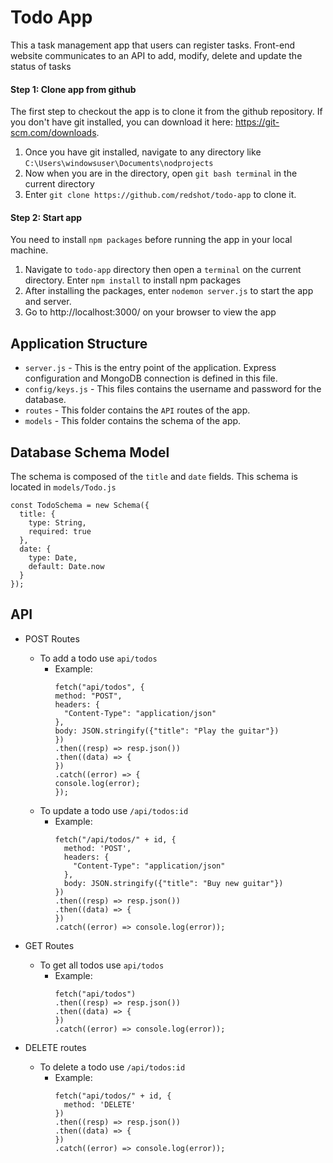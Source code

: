 # Todo App
This a task management app that users can register tasks. Front-end website communicates to an API to add, modify, delete and update the status of tasks

#### Step 1: Clone app from github
The first step to checkout the app is to clone it from the github repository. If you don't have git installed, you can download it here: https://git-scm.com/downloads.

1. Once you have git installed, navigate to any directory like `C:\Users\windowsuser\Documents\nodprojects`
2. Now when you are in the directory, open `git bash terminal` in the current directory
3. Enter `git clone https://github.com/redshot/todo-app` to clone it.

#### Step 2: Start app
You need to install `npm packages` before running the app in your local machine.

1. Navigate to `todo-app` directory then open a `terminal` on the current directory. Enter `npm install` to install npm packages
2. After installing the packages, enter `nodemon server.js` to start the app and server.
3. Go to http://localhost:3000/ on your browser to view the app

## Application Structure
- `server.js` - This is the entry point of the application. Express configuration and MongoDB connection is defined in this file.
- `config/keys.js` - This files contains the username and password for the database.
- `routes` - This folder contains the `API` routes of the app.
- `models` - This folder contains the schema of the app.

## Database Schema Model
The schema is composed of the `title` and `date` fields. This schema is located in `models/Todo.js`

```
const TodoSchema = new Schema({
  title: {
    type: String,
    required: true
  },
  date: {
    type: Date,
    default: Date.now
  }
});
```

## API

- POST Routes
  - To add a todo use `api/todos`
    - Example:
      ```
      fetch("api/todos", {
      method: "POST",
      headers: {
        "Content-Type": "application/json"
      },
      body: JSON.stringify({"title": "Play the guitar"})
      })
      .then((resp) => resp.json())
      .then((data) => {
      })
      .catch((error) => {
      console.log(error);
      });
      ```
  - To update a todo use `/api/todos:id`
    - Example:
      ```
      fetch("/api/todos/" + id, {
        method: 'POST',
        headers: {
          "Content-Type": "application/json"
        },
        body: JSON.stringify({"title": "Buy new guitar"})
      })
      .then((resp) => resp.json())
      .then((data) => {
      })
      .catch((error) => console.log(error));
      ```
- GET Routes
  - To get all todos use `api/todos`
    - Example:
      ```
      fetch("api/todos")
      .then((resp) => resp.json())
      .then((data) => {
      })
      .catch((error) => console.log(error));
      ```

- DELETE routes
  - To delete a todo use `/api/todos:id`
    - Example:
      ```
      fetch("api/todos/" + id, {
        method: 'DELETE'
      })
      .then((resp) => resp.json())
      .then((data) => {
      })
      .catch((error) => console.log(error));
      ```  
